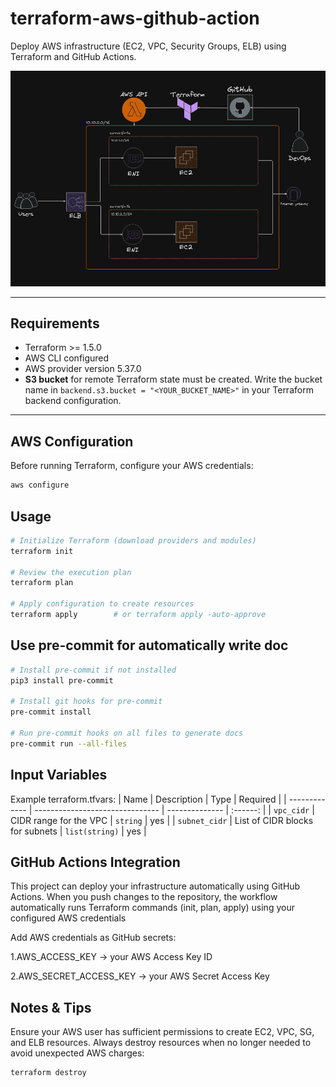 # terraform-aws-github-action 

Deploy AWS infrastructure (EC2, VPC, Security Groups, ELB) using Terraform and GitHub Actions.

![AWS Diagram](images/diagram.png "AWS Architecture")

---

##  Requirements

- Terraform >= 1.5.0
- AWS CLI configured
- AWS provider version 5.37.0
- **S3 bucket** for remote Terraform state must be created. Write the bucket name in `backend.s3.bucket = "<YOUR_BUCKET_NAME>"` in your Terraform backend configuration.

---

## AWS Configuration

Before running Terraform, configure your AWS credentials:

```bash
aws configure
```

## Usage
```bash
# Initialize Terraform (download providers and modules)
terraform init

# Review the execution plan
terraform plan

# Apply configuration to create resources
terraform apply        # or terraform apply -auto-approve
```
## Use pre-commit for automatically write doc

```bash
# Install pre-commit if not installed
pip3 install pre-commit

# Install git hooks for pre-commit
pre-commit install

# Run pre-commit hooks on all files to generate docs
pre-commit run --all-files
```

## Input Variables
Example terraform.tfvars:
| Name          | Description                     | Type           | Required |
| ------------- | ------------------------------- | -------------- | :------: |
| `vpc_cidr`    | CIDR range for the VPC          | `string`       |    yes   |
| `subnet_cidr` | List of CIDR blocks for subnets | `list(string)` |    yes   |

## GitHub Actions Integration

This project can deploy your infrastructure automatically using GitHub Actions.
When you push changes to the repository, the workflow automatically runs Terraform commands (init, plan, apply) using your configured AWS credentials

Add AWS credentials as GitHub secrets:

1.AWS_ACCESS_KEY → your AWS Access Key ID

2.AWS_SECRET_ACCESS_KEY → your AWS Secret Access Key

## Notes & Tips
Ensure your AWS user has sufficient permissions to create EC2, VPC, SG, and ELB resources.
Always destroy resources when no longer needed to avoid unexpected AWS charges:
```bash
terraform destroy
```